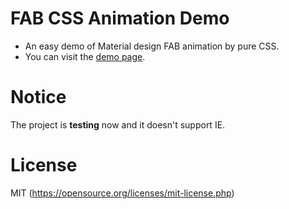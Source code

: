 # FAB CSS Animation Demo
- An easy demo of Material design FAB animation by pure CSS.
- You can visit the [demo page](https://zhang-kai.github.io/FAB-CSS-Animation-Demo/demo.html).

# Notice
The project is **testing** now and it doesn't support IE.

# License
MIT (https://opensource.org/licenses/mit-license.php)
